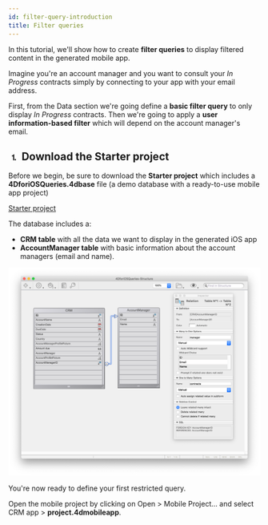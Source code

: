 ```yaml
---
id: filter-query-introduction
title: Filter queries
---
```


In this tutorial, we'll show how to create **filter queries** to display filtered content in the generated mobile app.

Imagine you're an account manager and you want to consult your *In Progress* contracts simply by connecting to your app with your email address.

First, from the Data section we're going define a **basic filter query** to only display *In Progress* contracts. Then we're going to apply a **user information-based filter** which will depend on the account manager's email.

## ⒈ Download the Starter project

Before we begin, be sure to download the **Starter project** which includes a **4DforiOSQueries.4dbase** file (a demo database with a ready-to-use mobile app project)

<div className="center-button">
<a className="button button--primary"
href="https://github.com/4d-go-mobile/tutorial-RestrictedQueries/releases/latest/download/tutorial-RestrictedQueries.zip">Starter project</a>
</div>

The database includes a:

* **CRM table** with all the data we want to display in the generated iOS app
* **AccountManager table** with basic information about the account managers (email and name).

![CRM（顧客管理）データベース](img/CRMDatabase.png)


You're now ready to define your first restricted query.

Open the mobile project by clicking on Open > Mobile Project... and select CRM app > **project.4dmobileapp**.
